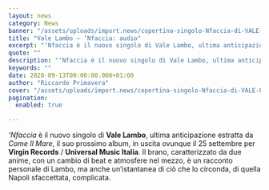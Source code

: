 ```yaml
---
layout: news
category: News
banner: "/assets/uploads/import.news/copertina-singolo-Nfaccia-di-VALE-LAMBO-uscita-8-settembre.jpg"
title: "Vale Lambo – ‘Nfaccia: audio"
excerpt: "‘Nfaccia è il nuovo singolo di Vale Lambo, ultima anticipazione estratta da Come Il Mare, il suo prossimo album, in uscita ovunque il 25 settembre per Virgin Records / Universal Music Italia. Il brano, caratterizzato da due anime, con un cambio di beat e atmosfere nel mezzo, è un racconto personale di Lambo, ma anche [&hellip"
quote: ""
description: "‘Nfaccia è il nuovo singolo di Vale Lambo, ultima anticipazione estratta da Come Il Mare, il suo prossimo album, in uscita ovunque il 25 settembre per Virgin Records / Universal Music Italia. Il brano, caratterizzato da due anime, con un cambio di beat e atmosfere nel mezzo, è un racconto personale di Lambo, ma anche [&hellip"
keywords: ""
date: 2020-09-13T00:00:00.000+01:00
author: "Riccardo Primavera"
cover: "/assets/uploads/import.news/copertina-singolo-Nfaccia-di-VALE-LAMBO-uscita-8-settembre.jpg"
pagination:
  enabled: true

---
```


_‘Nfaccia_ è il nuovo singolo di **Vale Lambo**, ultima anticipazione estratta da _Come Il Mare_, il suo prossimo album, in uscita ovunque il 25 settembre per **Virgin Records** / **Universal Music Italia**. Il brano, caratterizzato da due anime, con un cambio di beat e atmosfere nel mezzo, è un racconto personale di Lambo, ma anche un’istantanea di ciò che lo circonda, di quella Napoli sfaccettata, complicata.
